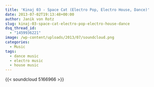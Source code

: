 ```yaml
---
title: 'Kinaj 03 - Space Cat (Electro Pop, Electro House, Dance)'
date: 2013-07-02T19:13:48+00:00
author: Janik von Rotz
slug: kinaj-03-space-cat-electro-pop-electro-house-dance
dsq_thread_id:
  - "1459936221"
image: /wp-content/uploads/2013/07/soundcloud.png
categories:
  - Music
tags:
  - dance music
  - electro music
  - house music
---
```

{{< soundcloud 5166966 >}}